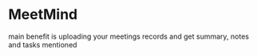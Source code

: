 # MeetMind
main benefit is uploading your meetings records and get summary, notes and tasks mentioned
